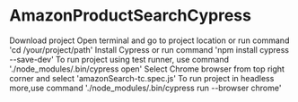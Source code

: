 # AmazonProductSearchCypress

Download project 
Open terminal and go to project location or run command 'cd /your/project/path'
Install Cypress or run command  'npm install cypress --save-dev' 
To run project using test runner, use command './node_modules/.bin/cypress open'
Select Chrome browser from top right corner and select 'amazonSearch-tc.spec.js' 
To run project in headless more,use command './node_modules/.bin/cypress run --browser chrome'
